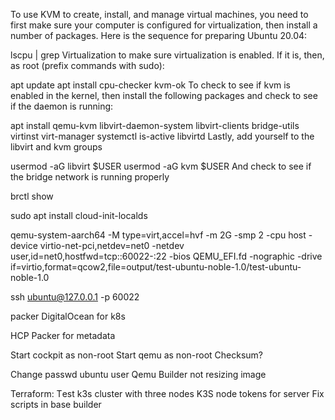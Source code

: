 To use KVM to create, install, and manage virtual machines, you need to first make sure your computer is configured for virtualization, then install a number of packages. Here is the sequence for preparing Ubuntu 20.04:

lscpu | grep Virtualization 
to make sure virtualization is enabled. If it is, then, as root (prefix commands with sudo):

apt update 
apt install cpu-checker 
kvm-ok 
To check to see if kvm is enabled in the kernel, then install the following packages and check to see if the daemon is running:

apt install qemu-kvm libvirt-daemon-system libvirt-clients bridge-utils virtinst virt-manager 
systemctl is-active libvirtd 
Lastly, add yourself to the libvirt and kvm groups

 usermod -aG libvirt $USER 
 usermod -aG kvm $USER 
And check to see if the bridge network is running properly

 brctl show 

 sudo apt install cloud-init-localds

qemu-system-aarch64 -M type=virt,accel=hvf -m 2G -smp 2 -cpu host -device virtio-net-pci,netdev=net0 -netdev user,id=net0,hostfwd=tcp::60022-:22 -bios QEMU_EFI.fd -nographic -drive if=virtio,format=qcow2,file=output/test-ubuntu-noble-1.0/test-ubuntu-noble-1.0

ssh ubuntu@127.0.0.1 -p 60022

packer DigitalOcean for k8s

HCP Packer for metadata

Start cockpit as non-root
Start qemu as non-root
Checksum?

Change passwd ubuntu user
Qemu Builder not resizing image

Terraform:
Тest k3s cluster with three nodes
K3S node tokens for server
Fix scripts in base builder

